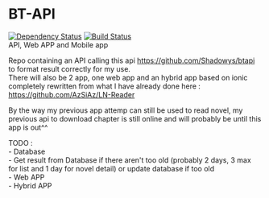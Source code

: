 # BT-API
[![Dependency Status](https://www.versioneye.com/user/projects/56a202aa524aef71b8000029/badge.svg?style=flat)](https://www.versioneye.com/user/projects/56a202aa524aef71b8000029) [![Build Status](https://travis-ci.org/AzSiAz/BT-API.svg?branch=master)](https://travis-ci.org/AzSiAz/BT-API)		
API, Web APP and Mobile app			

Repo containing an API calling this api https://github.com/Shadowys/btapi to format result correctly for my use.		
There will also be 2 app, one web app and an hybrid app based on ionic completely rewritten from what I have already done here : https://github.com/AzSiAz/LN-Reader		

By the way my previous app attemp can still be used to read novel, my previous api to download chapter is still online and will probably be until this app is out^^

TODO : 		
	- Database      
	- Get result from Database if there aren't too old (probably 2 days, 3 max for list and 1 day for novel detail) or update database if too old		
	- Web APP		
	- Hybrid APP		